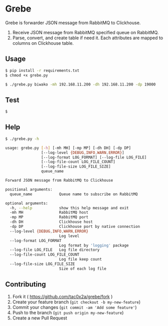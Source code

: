 # Grebe

Grebe is forwarder JSON message from RabbitMQ to Clickhouse.

1. Receive JSON message from RabbitMQ specified queue on RabbitMQ.
2. Parse, convert, and create table if need it. Each attributes are mapped to columns on Clickhouse table.

## Usage

```sh
$ pip install -r requirements.txt
$ chmod +x grebe.py

$ ./grebe.py biwako -mh 192.168.11.200 -dh 192.168.11.200 -dp 19000
```

## Test
```sh
$
```

## Help

```sh
$ ./grebe.py -h

usage: grebe.py [-h] [-mh MH] [-mp MP] [-dh DH] [-dp DP]
                [--log-level {DEBUG,INFO,WARN,ERROR}]
                [--log-format LOG_FORMAT] [--log-file LOG_FILE]
                [--log-file-count LOG_FILE_COUNT]
                [--log-file-size LOG_FILE_SIZE]
                queue_name

Forward JSON message from RabbitMQ to Clickhouse

positional arguments:
  queue_name            Queue name to subscribe on RabbitMQ

optional arguments:
  -h, --help            show this help message and exit
  -mh MH                RabbitMQ host
  -mp MP                RabbitMQ port
  -dh DH                Clickhouse host
  -dp DP                Clickhouse port by native connection
  --log-level {DEBUG,INFO,WARN,ERROR}
                        Log level
  --log-format LOG_FORMAT
                        Log format by 'logging' package
  --log-file LOG_FILE   Log file directory
  --log-file-count LOG_FILE_COUNT
                        Log file keep count
  --log-file-size LOG_FILE_SIZE
                        Size of each log file
```

## Contributing

1. Fork it ( https://github.com/tac0x2a/grebe/fork )
2. Create your feature branch (`git checkout -b my-new-feature`)
3. Commit your changes (`git commit -am 'Add some feature'`)
4. Push to the branch (`git push origin my-new-feature`)
5. Create a new Pull Request
